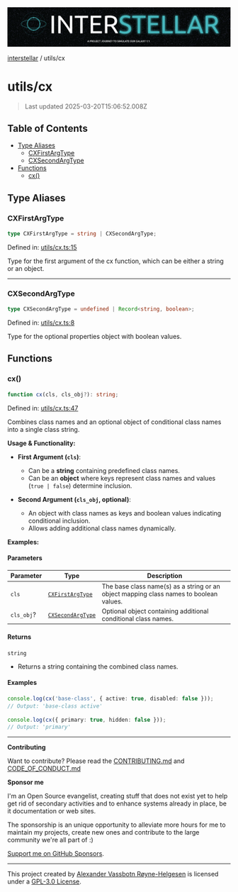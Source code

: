 <div><img alt="SPECCER logo" src="https://raw.githubusercontent.com/phun-ky/interstellar/main/public/interstellar-header.png" style="max-height:120px;"/></div>

[interstellar](../README.md) / utils/cx

# utils/cx

> Last updated 2025-03-20T15:06:52.008Z

## Table of Contents

- [Type Aliases](#type-aliases)
  - [CXFirstArgType](#cxfirstargtype)
  - [CXSecondArgType](#cxsecondargtype)
- [Functions](#functions)
  - [cx()](#cx)

## Type Aliases

### CXFirstArgType

```ts
type CXFirstArgType = string | CXSecondArgType;
```

Defined in:
[utils/cx.ts:15](https://github.com/phun-ky/interstellar/blob/main/src/utils/cx.ts#L15)

Type for the first argument of the cx function, which can be either a string or
an object.

---

### CXSecondArgType

```ts
type CXSecondArgType = undefined | Record<string, boolean>;
```

Defined in:
[utils/cx.ts:8](https://github.com/phun-ky/interstellar/blob/main/src/utils/cx.ts#L8)

Type for the optional properties object with boolean values.

## Functions

### cx()

```ts
function cx(cls, cls_obj?): string;
```

Defined in:
[utils/cx.ts:47](https://github.com/phun-ky/interstellar/blob/main/src/utils/cx.ts#L47)

Combines class names and an optional object of conditional class names into a
single class string.

**Usage & Functionality:**

- **First Argument (`cls`)**:

  - Can be a **string** containing predefined class names.
  - Can be an **object** where keys represent class names and values
    (`true | false`) determine inclusion.

- **Second Argument (`cls_obj`, optional)**:
  - An object with class names as keys and boolean values indicating conditional
    inclusion.
  - Allows adding additional class names dynamically.

**Examples:**

#### Parameters

| Parameter  | Type                                       | Description                                                                            |
| ---------- | ------------------------------------------ | -------------------------------------------------------------------------------------- |
| `cls`      | [`CXFirstArgType`](cx.md#cxfirstargtype)   | The base class name(s) as a string or an object mapping class names to boolean values. |
| `cls_obj`? | [`CXSecondArgType`](cx.md#cxsecondargtype) | Optional object containing additional conditional class names.                         |

#### Returns

`string`

- Returns a string containing the combined class names.

#### Examples

```ts
console.log(cx('base-class', { active: true, disabled: false }));
// Output: 'base-class active'
```

```ts
console.log(cx({ primary: true, hidden: false }));
// Output: 'primary'
```

---

**Contributing**

Want to contribute? Please read the
[CONTRIBUTING.md](https://github.com/phun-ky/interstellar/blob/main/CONTRIBUTING.md)
and
[CODE_OF_CONDUCT.md](https://github.com/phun-ky/interstellar/blob/main/CODE_OF_CONDUCT.md)

**Sponsor me**

I'm an Open Source evangelist, creating stuff that does not exist yet to help
get rid of secondary activities and to enhance systems already in place, be it
documentation or web sites.

The sponsorship is an unique opportunity to alleviate more hours for me to
maintain my projects, create new ones and contribute to the large community
we're all part of :)

[Support me on GitHub Sponsors](https://github.com/sponsors/phun-ky).

---

This project created by [Alexander Vassbotn Røyne-Helgesen](http://phun-ky.net)
is licensed under a
[GPL-3.0 License](https://choosealicense.com/licenses/gpl-3.0/).
